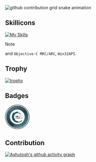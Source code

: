 <picture>
  <source media="(prefers-color-scheme: dark)" srcset="https://raw.githubusercontent.com/ChifuyuArabelio/ChifuyuArabelio/output/github-contribution-grid-snake-dark.svg">
  <source media="(prefers-color-scheme: light)" srcset="https://raw.githubusercontent.com/ChifuyuArabelio/ChifuyuArabelio/output/github-contribution-grid-snake.svg">
  <img alt="github contribution grid snake animation" src="https://raw.githubusercontent.com/{github_user_name}/ChifuyuArabelio/output/github-contribution-grid-snake.svg">
</picture>


## Skillicons

[![My Skills](https://skillicons.dev/icons?i=alpinejs,anaconda,androidstudio,apple,atom,bash,bitbucket,c,cs,cpp,css,dart,docker,dotnet,eclipse,elasticsearch,fastapi,flask,flutter,git,github,html,java,js,laravel,linux,mysql,nginx,ps,php,phpstorm,postgres,pycharm,py,redis,sqlite,sublime,swift,tailwind,unity,vim,visualstudio,vscode,wordpress,xd&theme=dark)](https://skillicons.dev)

> [!NOTE]
> and `Objective-C MRC/ARC`, `Win32API`.   

## Trophy

[![trophy](https://github-profile-trophy.vercel.app/?username=ChifuyuArabelio&theme=onedark)](https://github.com/ryo-ma/github-profile-trophy)

## Badges

<a href="https://www.openbadge-global.com/api/v1.0/openBadge/v2/Wallet/Public/GetAssertionShare/MEdhU3NIbmdKT1lybW1jNkhKNHcvUT09"><img src="img/generate_ai_passport.png" width="80px" height="80px"></a>

## Contribution

[![Ashutosh's github activity graph](https://github-readme-activity-graph.vercel.app/graph?username=ChifuyuArabelio&bg_color=0e1015&color=9298a0&line=6bd063&point=ffffff&area_color=2e6b37&hide_title=true&area=true&days=31)](https://github.com/ashutosh00710/github-readme-activity-graph)
